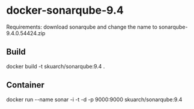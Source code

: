 # docker-sonarqube-9.4

Requirements: download sonarqube and change the name to sonarqube-9.4.0.54424.zip

## Build

docker build -t skuarch/sonarqube:9.4 .

## Container

docker run --name sonar -i -t -d -p 9000:9000 skuarch/sonarqube:9.4
